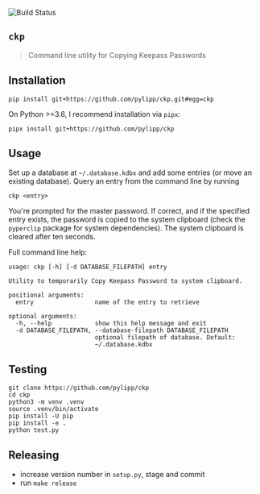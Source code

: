 ![Build Status](https://github.com/pylipp/ckp/workflows/CI/badge.svg)

## `ckp`

> Command line utility for Copying Keepass Passwords

## Installation

    pip install git+https://github.com/pylipp/ckp.git#egg=ckp

On Python >=3.6, I recommend installation via `pipx`:

    pipx install git+https://github.com/pylipp/ckp

## Usage

Set up a database at `~/.database.kdbx` and add some entries (or move an existing database). Query an entry from the command line by running

    ckp <entry>

You're prompted for the master password. If correct, and if the specified entry exists, the password is copied to the system clipboard (check the `pyperclip` package for system dependencies). The system clipboard is cleared after ten seconds.

Full command line help:

    usage: ckp [-h] [-d DATABASE_FILEPATH] entry

    Utility to temporarily Copy Keepass Password to system clipboard.

    positional arguments:
      entry                 name of the entry to retrieve

    optional arguments:
      -h, --help            show this help message and exit
      -d DATABASE_FILEPATH, --database-filepath DATABASE_FILEPATH
                            optional filepath of database. Default:
                            ~/.database.kdbx

## Testing

    git clone https://github.com/pylipp/ckp
    cd ckp
    python3 -m venv .venv
    source .venv/bin/activate
    pip install -U pip
    pip install -e .
    python test.py

## Releasing

- increase version number in `setup.py`, stage and commit
- run `make release`

